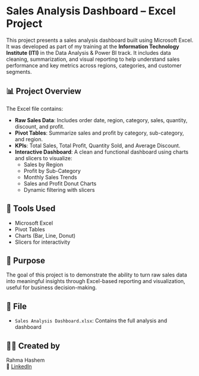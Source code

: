 # Sales Analysis Dashboard – Excel Project

This project presents a sales analysis dashboard built using Microsoft Excel.  
It was developed as part of my training at the **Information Technology Institute (ITI)** in the Data Analysis & Power BI track.
It includes data cleaning, summarization, and visual reporting to help understand sales performance and key metrics across regions, categories, and customer segments.

## 📊 Project Overview

The Excel file contains:

- **Raw Sales Data**: Includes order date, region, category, sales, quantity, discount, and profit.
- **Pivot Tables**: Summarize sales and profit by category, sub-category, and region.
- **KPIs**: Total Sales, Total Profit, Quantity Sold, and Average Discount.
- **Interactive Dashboard**: A clean and functional dashboard using charts and slicers to visualize:
  - Sales by Region
  - Profit by Sub-Category
  - Monthly Sales Trends
  - Sales and Profit Donut Charts
  - Dynamic filtering with slicers

## 🧰 Tools Used

- Microsoft Excel  
- Pivot Tables  
- Charts (Bar, Line, Donut)  
- Slicers for interactivity

## 🎯 Purpose

The goal of this project is to demonstrate the ability to turn raw sales data into meaningful insights through Excel-based reporting and visualization, useful for business decision-making.

## 📁 File

- `Sales Analysis Dashboard.xlsx`: Contains the full analysis and dashboard

## 👩‍💻 Created by

Rahma Hashem  
🔗 [LinkedIn](https://www.linkedin.com/in/rahmahashem)  

